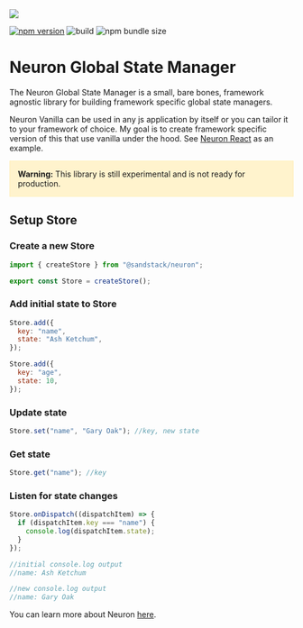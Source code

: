 <div><img src='https://sandstack.dev/readme-neuron.png' /></div>

[![npm version](https://badge.fury.io/js/@sandstack%2Fneuron.svg)](https://badge.fury.io/js/@sandstack%2Fneuron)
![build](https://github.com/hjrdave/Neuron/actions/workflows/npm-publish.yml/badge.svg?event=push)
![npm bundle size](https://img.shields.io/bundlephobia/minzip/%40sandstack%2Fneuron)

# Neuron Global State Manager

The Neuron Global State Manager is a small, bare bones, framework agnostic library for building framework specific global state managers.

Neuron Vanilla can be used in any js application by itself or you can tailor it to your framework of choice. My goal is to create framework specific version of this that use vanilla under the hood.
See [Neuron React](https://sandstack.dev/neuron/docs/react/about) as an example.

<div style="background-color: #fff3cd; border: 1px solid #ffeeba; padding: 1em;">
  <strong>Warning:</strong> This library is still experimental and is not ready for production.
</div>

## Setup Store

### Create a new Store

```javascript
import { createStore } from "@sandstack/neuron";

export const Store = createStore();
```

### Add initial state to Store

```javascript
Store.add({
  key: "name",
  state: "Ash Ketchum",
});

Store.add({
  key: "age",
  state: 10,
});
```

### Update state

```javascript
Store.set("name", "Gary Oak"); //key, new state
```

### Get state

```javascript
Store.get("name"); //key
```

### Listen for state changes

```javascript
Store.onDispatch((dispatchItem) => {
  if (dispatchItem.key === "name") {
    console.log(dispatchItem.state);
  }
});

//initial console.log output
//name: Ash Ketchum

//new console.log output
//name: Gary Oak
```

You can learn more about Neuron [here](https://sandstack.dev/neuron).
